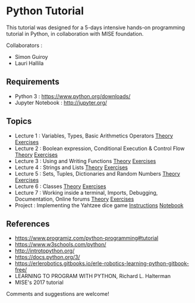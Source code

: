 # Python Tutorial

This tutorial was designed for a 5-days intensive hands-on programming tutorial in Python, in collaboration with MISE foundation.

Collaborators :
- Simon Guiroy
- Lauri Hallila

## Requirements

- Python 3 : https://www.python.org/downloads/
- Jupyter Notebook : http://jupyter.org/

## Topics

- Lecture 1 : Variables, Types, Basic Arithmetics Operators [Theory](1_Theory.ipynb) [Exercises](1_Exercises.ipynb)
- Lecture 2 : Boolean expression, Conditional Execution & Control Flow [Theory](2_Theory.ipynb) [Exercises](2_Exercises.ipynb)
- Lecture 3 : Using and Writing Functions [Theory](3_Theory.ipynb) [Exercises](3_Exercises.ipynb)
- Lecture 4 : Strings and Lists [Theory](4_Theory.ipynb) [Exercises](4_Exercises.ipynb)
- Lecture 5 : Sets, Tuples, Dictionaries and Random Numbers [Theory](5_Theory.ipynb) [Exercises](5_Exercises.ipynb)
- Lecture 6 : Classes [Theory](6_Theory.ipynb) [Exercises](6_Exercises.ipynb)
- Lecture 7 : Working inside a terminal, Imports, Debugging, Documentation, Online forums [Theory](7_Theory.ipynb) [Exercises](7_Exercises.ipynb)
- Project : Implementing the Yahtzee dice game [Instructions](yahtzee_instructions.pdf) [Notebook](yahtzee.ipynb)

## References

- https://www.programiz.com/python-programming#tutorial
- https://www.w3schools.com/python/
- http://introtopython.org/
- https://docs.python.org/3/
- https://erlerobotics.gitbooks.io/erle-robotics-learning-python-gitbook-free/
- LEARNING TO PROGRAM WITH PYTHON, Richard L. Halterman
- MISE's 2017 tutorial

Comments and suggestions are welcome!


